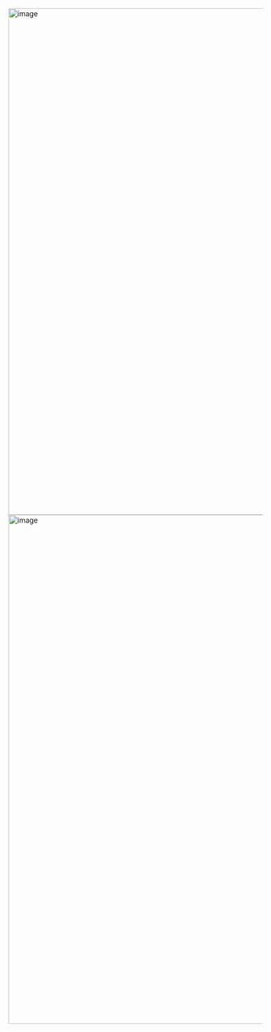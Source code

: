 <img width="1919" height="1002" alt="image" src="https://github.com/user-attachments/assets/1f240bc6-98de-41f6-8da0-10ce583b7b9d" />

<img width="1919" height="1007" alt="image" src="https://github.com/user-attachments/assets/983d5021-075d-4bf4-aa6d-f93e868699b9" />




